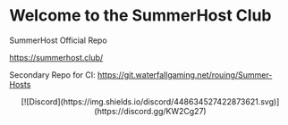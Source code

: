 # Welcome to the SummerHost Club
SummerHost Official Repo

https://summerhost.club/


Secondary Repo for CI:
https://git.waterfallgaming.net/rouing/Summer-Hosts

<p align="center">
[![Discord](https://img.shields.io/discord/448634527422873621.svg)](https://discord.gg/KW2Cg27)
</p>
